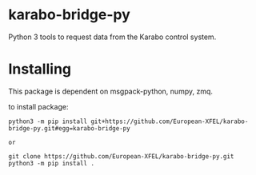 # karabo-bridge-py
Python 3 tools to request data from the Karabo control system.


Installing
==========
This package is dependent on msgpack-python, numpy, zmq.

to install package:

    python3 -m pip install git+https://github.com/European-XFEL/karabo-bridge-py.git#egg=karabo-bridge-py

    or

    git clone https://github.com/European-XFEL/karabo-bridge-py.git
    python3 -m pip install .
